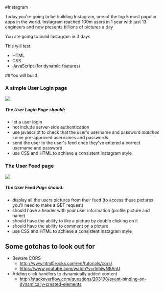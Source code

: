 #Instagram

Today you're going to be building Instagram, one of the top 5 most popular apps in the world. Instagram reached 100m users in 1 year with just 13 engineers and now presents billions of pictures a day

You are going to bulid Instagram in 3 days

This will test:

- HTML
- CSS
- JavaScript (for dynamic features)

##You will build

### A simple User Login page

![](https://www.dropbox.com/s/792mx2tz0k5sset/Screenshot%202015-05-26%2019.18.54_shrink.png?dl=1)

##### The User Login Page should:

- let a user login
- not include server-side authentication
- use javascript to check that the user's username and password *matches* some pre-approved usernames and passwords
- send the user to the user's feed once they've entered a correct username and password
- use CSS and HTML to achieve a consistent Instagram style

### The User Feed page

![](https://www.dropbox.com/s/gs2fn45pjl6z0v0/instagram-feed_shrink.png?dl=1)

##### The User Feed Page should:

- display all the users pictures from their feed (to access these pictures you'll need to make a GET request)
- should have a header with your user information (profile picture and name)
- should have the ability to like a picture by double clicking on it
- should have the ability to comment on a picture
- use CSS and HTML to achieve a consistent Instagram style

## Some gotchas to look out for

- Beware CORS
  - <http://www.html5rocks.com/en/tutorials/cors/>
  - <https://www.youtube.com/watch?v=rlnhiwN8AnU>
- Adding click handlers to dynamically added content
  - <http://stackoverflow.com/questions/203198/event-binding-on-dynamically-created-elements>
